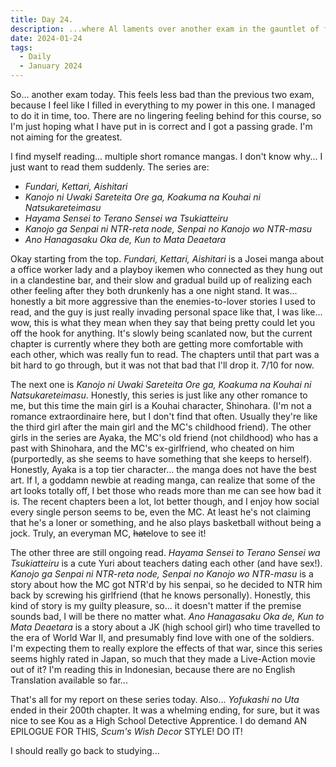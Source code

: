 ```yaml
---
title: Day 24.
description: ...where Al laments over another exam in the gauntlet of finals, and some random assortment of romance mangas.
date: 2024-01-24
tags: 
  - Daily
  - January 2024
---
```


So... another exam today. This feels less bad than the previous two exam, because I feel like I filled in everything to my power in this one. I managed to do it in time, too. There are no lingering feeling behind for this course, so I'm just hoping what I have put in is correct and I got a passing grade. I'm not aiming for the greatest.

I find myself reading... multiple short romance mangas. I don't know why... I just want to read them suddenly. The series are:
+ *Fundari, Kettari, Aishitari*
+ *Kanojo ni Uwaki Sareteita Ore ga, Koakuma na Kouhai ni Natsukareteimasu*
+ *Hayama Sensei to Terano Sensei wa Tsukiatteiru*
+ *Kanojo ga Senpai ni NTR-reta node, Senpai no Kanojo wo NTR-masu*
+ *Ano Hanagasaku Oka de, Kun to Mata Deaetara*

Okay starting from the top. *Fundari, Kettari, Aishitari* is a Josei manga about a office worker lady and a playboy ikemen who connected as they hung out in a clandestine bar, and their slow and gradual build up of realizing each other feeling after they both drunkenly has a one night stand. It was... honestly a bit more aggressive than the enemies-to-lover stories I used to read, and the guy is just really invading personal space like that, I was like... wow, this is what they mean when they say that being pretty could let you off the hook for anything. It's slowly being scanlated now, but the current chapter is currently where they both are getting more comfortable with each other, which was really fun to read. The chapters until that part was a bit hard to go through, but it was not that bad that I'll drop it. 7/10 for now.

The next one is *Kanojo ni Uwaki Sareteita Ore ga, Koakuma na Kouhai ni Natsukareteimasu*. Honestly, this series is just like any other romance to me, but this time the main girl is a Kouhai character, Shinohara. (I'm not a romance extraordinaire here, but I don't find that often. Usually they're like the third girl after the main girl and the MC's childhood friend). The other girls in the series are Ayaka, the MC's old friend (not childhood) who has a past with Shinohara, and the MC's ex-girlfriend, who cheated on him (purportedly, as she seems to have something that she keeps to herself). Honestly, Ayaka is a top tier character... the manga does not have the best art. If I, a goddamn newbie at reading manga, can realize that some of the art looks totally off, I bet those who reads more than me can see how bad it is. The recent chapters been a lot, lot better though, and I enjoy how social every single person seems to be, even the MC. At least he's not claiming that he's a loner or something, and he also plays basketball without being a jock. Truly, an everyman MC, ~~hate~~love to see it!

The other three are still ongoing read. *Hayama Sensei to Terano Sensei wa Tsukiatteiru* is a cute Yuri about teachers dating each other (and have sex!). *Kanojo ga Senpai ni NTR-reta node, Senpai no Kanojo wo NTR-masu* is a story about how the MC got NTR'd by his senpai, so he decided to NTR him back by screwing his girlfriend (that he knows personally). Honestly, this kind of story is my guilty pleasure, so... it doesn't matter if the premise sounds bad, I will be there no matter what. *Ano Hanagasaku Oka de, Kun to Mata Deaetara* is a story about a JK (high school girl) who time travelled to the era of World War II, and presumably find love with one of the soldiers. I'm expecting them to really explore the effects of that war, since this series seems highly rated in Japan, so much that they made a Live-Action movie out of it? I'm reading this in Indonesian, because there are no English Translation available so far...

That's all for my report on these series today. Also... *Yofukashi no Uta* ended in their 200th chapter. It was a whelming ending, for sure, but it was nice to see Kou as a High School Detective Apprentice. I do demand AN EPILOGUE FOR THIS, *Scum's Wish Decor* STYLE! DO IT!

I should really go back to studying...
